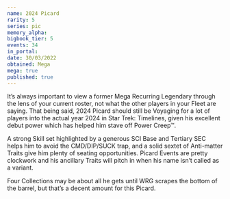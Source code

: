 ```yaml
---
name: 2024 Picard
rarity: 5
series: pic
memory_alpha:
bigbook_tier: 5
events: 34
in_portal:
date: 30/03/2022
obtained: Mega
mega: true
published: true
---
```


It’s always important to view a former Mega Recurring Legendary through the lens of your current roster, not what the other players in your Fleet are saying. That being said, 2024 Picard should still be Voyaging for a lot of players into the actual year 2024 in Star Trek: Timelines, given his excellent debut power which has helped him stave off Power Creep™.

A strong Skill set highlighted by a generous SCI Base and Tertiary SEC helps him to avoid the CMD/DIP/SUCK trap, and a solid sextet of Anti-matter Traits give him plenty of seating opportunities. Picard Events are pretty clockwork and his ancillary Traits will pitch in when his name isn’t called as a variant. 

Four Collections may be about all he gets until WRG scrapes the bottom of the barrel, but that’s a decent amount for this Picard.

